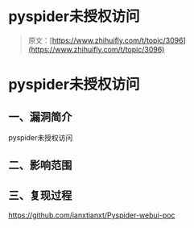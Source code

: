 # pyspider未授权访问

> 原文：[https://www.zhihuifly.com/t/topic/3096](https://www.zhihuifly.com/t/topic/3096)

# pyspider未授权访问

## 一、漏洞简介

pyspider未授权访问

## 二、影响范围

## 三、复现过程

https://github.com/ianxtianxt/Pyspider-webui-poc